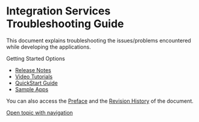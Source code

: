                       


Integration Services Troubleshooting Guide
==========================================

This document explains troubleshooting the issues/problems encountered while developing the applications.

Getting Started Options

*   [Release Notes](../../../Foundry/voltmx_foundry_release_notes/Content/VoltMX_Foundry_Release_Notes.md)
*   [Video Tutorials](../../../tutorials/appFactory.md)
*   [QuickStart Guide](../../../Foundry/voltmx_foundry_crm_quick_start_guide/Content/homepage.md)
*   [Sample Apps](https://github.com/HCL-TECH-SOFTWARE/volt-mx-samples)

You can also access the [Preface](Overview1.md) and the [Revision History](Revision_History.md) of the document.

[Open topic with navigation](../Content/Integration_Services_Troubleshooting_Guide.md)

